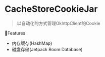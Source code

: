 # CacheStoreCookieJar
> 以自动化的方式管理OkhttpClient的Cookie

🎉Features
- 内存缓存(HashMap)
- 磁盘存储(Jetpack Room Database)
